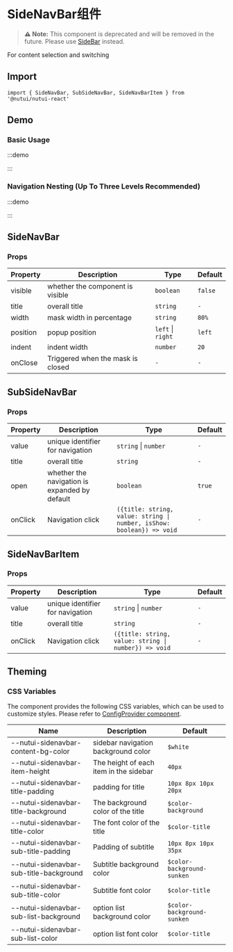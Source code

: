 # SideNavBar组件

> **⚠️ Note:** This component is deprecated and will be removed in the future. Please use [SideBar](#/en-UScomponent/sidebar) instead.

For content selection and switching

## Import

```tsx
import { SideNavBar, SubSideNavBar, SideNavBarItem } from '@nutui/nutui-react'
```

## Demo

### Basic Usage

:::demo

<CodeBlock src='h5/demo1.tsx'></CodeBlock>

:::

### Navigation Nesting (Up To Three Levels Recommended)

:::demo

<CodeBlock src='h5/demo2.tsx'></CodeBlock>

:::

## SideNavBar

### Props

| Property | Description | Type | Default |
| --- | --- | --- | --- |
| visible | whether the component is visible | `boolean` | `false` |
| title | overall title | `string` | `-` |
| width | mask width in percentage | `string` | `80%` |
| position | popup position | `left` \| `right` | `left` |
| indent | indent width | `number` | `20` |
| onClose | Triggered when the mask is closed | `-` | `-` |

## SubSideNavBar

### Props

| Property | Description | Type | Default |
| --- | --- | --- | --- |
| value | unique identifier for navigation | `string` \| `number` | `-` |
| title | overall title | `string` | `-` |
| open | whether the navigation is expanded by default | `boolean` | `true` |
| onClick | Navigation click | `({title: string, value: string \| number, isShow: boolean}) => void` | `-` |

## SideNavBarItem

### Props

| Property | Description | Type | Default |
| --- | --- | --- | --- |
| value | unique identifier for navigation | `string` \| `number` | `-` |
| title | overall title | `string` | `-` |
| onClick | Navigation click | `({title: string, value: string \| number}) => void` | `-` |

## Theming

### CSS Variables

The component provides the following CSS variables, which can be used to customize styles. Please refer to [ConfigProvider component](#/en-US/component/configprovider).

| Name | Description | Default |
| --- | --- | --- |
| \--nutui-sidenavbar-content-bg-color | sidebar navigation background color | `$white` |
| \--nutui-sidenavbar-item-height | The height of each item in the sidebar | `40px` |
| \--nutui-sidenavbar-title-padding | padding for title | `10px 8px 10px 20px` |
| \--nutui-sidenavbar-title-background | The background color of the title | `$color-background` |
| \--nutui-sidenavbar-title-color | The font color of the title | `$color-title` |
| \--nutui-sidenavbar-sub-title-padding | Padding of subtitle | `10px 8px 10px 35px` |
| \--nutui-sidenavbar-sub-title-background | Subtitle background color | `$color-background-sunken` |
| \--nutui-sidenavbar-sub-title-color | Subtitle font color | `$color-title` |
| \--nutui-sidenavbar-sub-list-background | option list background color | `$color-background-sunken` |
| \--nutui-sidenavbar-sub-list-color | option list font color | `$color-title` |
